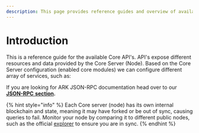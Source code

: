 ```yaml
---
description: This page provides reference guides and overview of available Core API's
---
```


# Introduction

This is a reference guide for the available Core API's. API's expose different resources and data provided by the Core Server \(Node\). Based on the Core Server configuration \(enabled core modules\) we can configure different array of services, such as:

If you are looking for ARK JSON-RPC documentation head over to our [**JSON-RPC** **section**](https://exchange.ark.dev/json-rpc/getting-started)**.**

{% hint style="info" %}
Each Core server \(node\) has its own internal blockchain and state, meaning it may have forked or be out of sync, causing queries to fail. Monitor your node by comparing it to different public nodes, such as the official [explorer](https://explorer.ark.io:8443/api) to ensure you are in sync.
{% endhint %}

